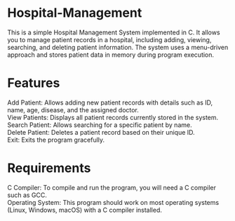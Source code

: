 # Hospital-Management
This is a simple Hospital Management System implemented in C. It allows you to manage patient records in a hospital, including adding, viewing, searching, and deleting patient information. The system uses a menu-driven approach and stores patient data in memory during program execution.<br/>

# Features
Add Patient: Allows adding new patient records with details such as ID, name, age, disease, and the assigned doctor.<br/>
View Patients: Displays all patient records currently stored in the system.<br/>
Search Patient: Allows searching for a specific patient by name.<br/>
Delete Patient: Deletes a patient record based on their unique ID.<br/>
Exit: Exits the program gracefully.<br/>
# Requirements
C Compiler: To compile and run the program, you will need a C compiler such as GCC.<br/>
Operating System: This program should work on most operating systems (Linux, Windows, macOS) with a C compiler installed.<br/>
